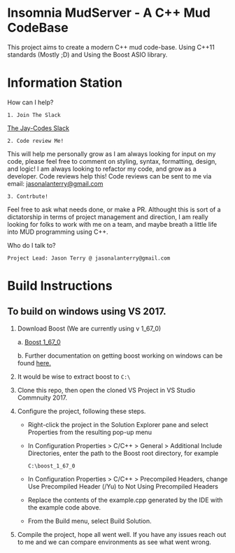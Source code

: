 # Insomnia MudServer - A C++ Mud CodeBase

This project aims to create a modern C++ mud code-base. 
Using C++11 standards (Mostly ;D) and Using the Boost ASIO library.

# Information Station


How can I help?

    1. Join The Slack

[The Jay-Codes Slack ](https://join.slack.com/t/jaycodes/shared_invite/enQtNTUzMDU2MDM2NzIyLWQyMGQ5MmMxMDUwYzhiMWUwYjQwNmQ2NGE5ODA0ZjJhMGEwODc5ODEyZjlmMmU0NmMyMzIwOTkzNTc5NmRkZTc)



    2. Code review Me!

This will help me personally grow as I am always looking for input on my code, please feel free to comment on styling, syntax, formatting, design, and logic! I am always looking to refactor my code, and grow as a developer. Code reviews help this! Code reviews can be sent to me via email: jasonalanterry@gmail.com

    3. Contrbute!

Feel free to ask what needs done, or make a PR. Althought this is sort of a dictatorship in terms of project management and direction, I am really looking for folks to work with me on a team, and maybe breath a little life into MUD programming using C++.

Who do I talk to?

    Project Lead: Jason Terry @ jasonalanterry@gmail.com



# Build Instructions

## To build on windows using VS 2017.

1. Download Boost (We are currently using v 1_67_0)
    
    a. [Boost 1_67_0](https://www.boost.org/users/history/version_1_67_0.html)

    b. Further documentation on getting boost working on windows can be found [here.](https://www.boost.org/doc/libs/1_68_0/more/getting_started/windows.html)

2. It would be wise to extract boost to `C:\`

3. Clone this repo, then open the cloned VS Project in VS Studio Commnuity 2017.

4. Configure the project, following these steps.
    
    * Right-click the project in the Solution Explorer pane and select Properties from the resulting pop-up menu

    * In Configuration Properties > C/C++ > General > Additional Include Directories, enter the path to the Boost root directory, for example

        `C:\boost_1_67_0`

    * In Configuration Properties > C/C++ > Precompiled Headers, change Use Precompiled Header (/Yu) to Not Using Precompiled Headers

    * Replace the contents of the example.cpp generated by the IDE with the example code above.

    * From the Build menu, select Build Solution.

5. Compile the project, hope all went well. If you have any issues reach out to me and we can compare environments as see what went wrong.

